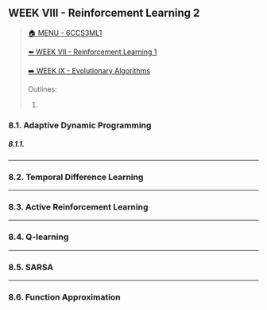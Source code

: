 ## WEEK VIII - Reinforcement Learning 2

>[🏠 MENU - 6CCS3ML1](year3/6ccs3ml1.md)
>
>[⬅️ WEEK VII - Reinforcement Learning 1](year3/6ccs3ml1/w7.md)
>
>[➡️ WEEK IX - Evolutionary Algorithms](year3/6ccs3ml1/w9.md)
>
>Outlines:
>
>1. 

### 8.1. Adaptive Dynamic Programming

##### 8.1.1. 



---

### 8.2. Temporal Difference Learning



---

### 8.3. Active Reinforcement Learning



---

### 8.4. Q-learning



---

### 8.5. SARSA



---

### 8.6. Function Approximation